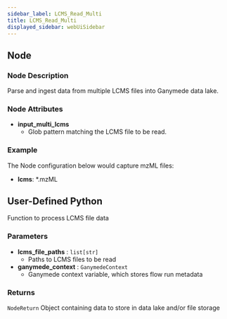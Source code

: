 ```yaml
---
sidebar_label: LCMS_Read_Multi
title: LCMS_Read_Multi
displayed_sidebar: webUiSidebar
---
```


## Node

### Node Description

Parse and ingest data from multiple LCMS files into Ganymede data lake.

### Node Attributes

- **input_multi_lcms**
  - Glob pattern matching the LCMS file to be read.

### Example

The Node configuration below would capture mzML files:

- **lcms**: *.mzML

## User-Defined Python

Function to process LCMS file data

### Parameters

- **lcms_file_paths** : `list[str]`
    - Paths to LCMS files to be read
- **ganymede_context** : `GanymedeContext`
    - Ganymede context variable, which stores flow run metadata

### Returns

`NodeReturn`
  Object containing data to store in data lake and/or file storage